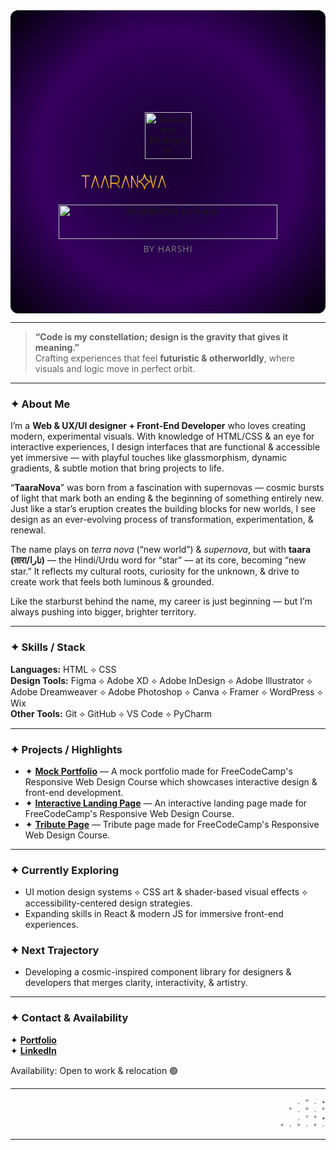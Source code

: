 <!-- TAARANOVA BY HARSHI GITHUB PROFILE README -->
<div align="center" style="background: radial-gradient(circle at center, #1a0033 0%, #240046 30%, #35005e 60%, #02010a 100%);
  padding: 80px 20px; border-radius: 12px; position: relative;">

  <!-- Monogram -->
  <p><svg xmlns="http://www.w3.org/2000/svg" viewBox="0 0 100 100" width="55" height="55" aria-hidden="true">
  <defs>
    <linearGradient id="goldStroke" x1="0" y1="0" x2="1" y2="1">
      <stop offset="0%" stop-color="#ffd87a"/>
      <stop offset="40%" stop-color="#f2b33f"/>
      <stop offset="65%" stop-color="#eba103"/>
      <stop offset="100%" stop-color="#b36f02"/>
    </linearGradient>
  </defs>

  <!-- Diamond base -->
  <path d="M52 10 Q58 42 90 50 Q58 58 50 98 Q42 58 10 50 Q42 42 50 1z"
        stroke="url(#goldStroke)" fill="none" stroke-width="2.5"
        stroke-linecap="round" stroke-linejoin="round"/>

  <!-- TN letters -->
  <g transform="translate(34,30) scale(0.4)"
     fill="none" stroke="url(#goldStroke)" stroke-width="5.5"
     stroke-linecap="round" stroke-linejoin="round" style="vector-effect: non-scaling-stroke;">
    <path d="M10 10 L60 10" />   <!-- T top bar -->
    <path d="M35 10 L35 60" />   <!-- T stem -->
    <path d="M35 10 L70 90 L70 40" />  <!-- N diagonal + right vertical -->
  </g>
</svg></p>
  
  <picture>
    <source srcset="https://raw.githubusercontent.com/TaaraNovaHarshi/TaaraNova-Logo/main/taaranova-monogram.svg" type="image/svg+xml">
    <img src="https://raw.githubusercontent.com/TaaraNovaHarshi/TaaraNova-Logo/main/taaranova-monogram.png" alt="TaaraNova Monogram" width="75" height="75">
  </picture>

  <!-- Brand Name -->
 <p><svg xmlns="http://www.w3.org/2000/svg" viewBox="0 0 1180 100" width="280" height="45" aria-hidden="true">
  <defs>
    <linearGradient id="goldStroke" x1="0" y1="0" x2="1" y2="1">
      <stop offset="0%" stop-color="#ffd87a"/>
      <stop offset="40%" stop-color="#f2b33f"/>
      <stop offset="65%" stop-color="#eba103"/>
      <stop offset="100%" stop-color="#b36f02"/>
    </linearGradient>
  </defs>
  <g fill="none" stroke="url(#goldStroke)" stroke-width="6.5" stroke-linecap="round" stroke-linejoin="round">
    <!-- T -->
    <path d="M10 10 H60 M35 10 V90"/>
    <!-- Λ -->
    <path d="M75 90 L100 10 L125 90"/>
    <!-- second Λ -->
    <path d="M140 90 L165 10 L190 90"/>
    <!-- R -->
    <path d="M205 10 V90 M205 10 H240 Q260 10 260 35 Q260 60 240 60 H205 M240 60 L265 90"/>
    <!-- third Λ -->
    <path d="M280 90 L305 10 L330 90"/>
    <!-- N -->
    <path d="M345 90 V10 L385 90 V10"/>
    <!-- Diamond O -->
    <g transform="translate(382,0)">
      <path d="M52 10 Q58 42 90 48 Q58 58 50 98 Q42 58 10 48 Q42 42 50 1z"/>
    </g>
    <!-- V -->
    <path d="M470 10 L490 90 L510 10"/>
    <!-- final Λ -->
    <path d="M525 90 L550 10 L575 90"/>
  </g>
</svg></p>
  
  <picture>
    <source srcset="https://raw.githubusercontent.com/TaaraNovaHarshi/TaaraNova-Logo/main/taaranova-logo.svg" type="image/svg+xml">
    <img src="https://raw.githubusercontent.com/TaaraNovaHarshi/TaaraNova-Logo/main/taaranova-logo.png" alt="TAARANOVA by Harshi" width="350" height="55">
  </picture>

  <p style="color: #7b8181; font-family: 'Open Sans', sans-serif; font-size: 14px; letter-spacing: 1px; margin-top: 6px;">
    BY HARSHI
  </p>
</div>

---

> **“Code is my constellation; design is the gravity that gives it meaning.”**  
> Crafting experiences that feel **futuristic & otherworldly**, where visuals and logic move in perfect orbit.

---

### ✦ About Me

I’m a **Web & UX/UI designer + Front-End Developer** who loves creating modern, experimental visuals. With knowledge of HTML/CSS & an eye for interactive experiences, I design interfaces that are functional & accessible yet immersive — with playful touches like glassmorphism, dynamic gradients, & subtle motion that bring projects to life.  

“**TaaraNova**” was born from a fascination with supernovas — cosmic bursts of light that mark both an ending & the beginning of something entirely new.  
Just like a star’s eruption creates the building blocks for new worlds, I see design as an ever-evolving process of transformation, experimentation, & renewal.  

The name plays on *terra nova* (“new world”) & *supernova*, but with **taara (तारा/تارا)** — the Hindi/Urdu word for “star” — at its core, becoming “new star.” It reflects my cultural roots, curiosity for the unknown, & drive to create work that feels both luminous & grounded.  

Like the starburst behind the name, my career is just beginning — but I’m always pushing into bigger, brighter territory.  

---

### ✦ Skills / Stack

**Languages:** HTML ⟡ CSS  
**Design Tools:** Figma ⟡ Adobe XD ⟡ Adobe InDesign ⟡ Adobe Illustrator ⟡ Adobe Dreamweaver ⟡ Adobe Photoshop ⟡ Canva ⟡ Framer ⟡ WordPress ⟡ Wix  
**Other Tools:** Git ⟡ GitHub ⟡ VS Code ⟡ PyCharm

---

### ✦ Projects / Highlights

- ✦ [**Mock Portfolio**](https://taaranovaharshi.github.io/Mock-Portfolio/) — A mock portfolio made for FreeCodeCamp's Responsive Web Design Course which showcases interactive design & front-end development.  
- ✦ [**Interactive Landing Page**](https://taaranovaharshi.github.io/Interactive-Landing-Page/) — An interactive landing page made for FreeCodeCamp's Responsive Web Design Course.
- ✦ [**Tribute Page**](https://taaranovaharshi.github.io/Tribute-Page/) — Tribute page made for FreeCodeCamp's Responsive Web Design Course.

---

### ✦ Currently Exploring

- UI motion design systems ⟡ CSS art & shader-based visual effects ⟡ accessibility-centered design strategies.  
- Expanding skills in React & modern JS for immersive front-end experiences.  

### ✦ Next Trajectory

- Developing a cosmic-inspired component library for designers & developers that merges clarity, interactivity, & artistry.  

---

### ✦ Contact & Availability

✦ [**Portfolio**](https://taaranovaharshi.github.io/TaaraNovaHarshi)  
✦ [**LinkedIn**](https://www.linkedin.com/in/harshi-v)  

Availability: Open to work & relocation 🟢

---

<!-- Right-side ASCII Art for Cosmic Aesthetic -->
<p align="right" style="color:#5b5b7a; font-family: monospace; font-size: 11px;">
        .      *     .       ✦<br>
    *        .    *        .     *<br>
         .       °     *       ✦<br>
  *    ·       *     ·     *      ·<br>
</p>

---



